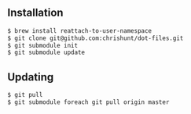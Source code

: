 ## Installation

```bash
$ brew install reattach-to-user-namespace
$ git clone git@github.com:chrishunt/dot-files.git
$ git submodule init
$ git submodule update
```

## Updating

```bash
$ git pull
$ git submodule foreach git pull origin master
```

